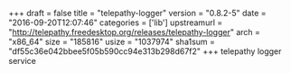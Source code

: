 +++
draft = false
title = "telepathy-logger"
version = "0.8.2-5"
date = "2016-09-20T12:07:46"
categories = ['lib']
upstreamurl = "http://telepathy.freedesktop.org/releases/telepathy-logger"
arch = "x86_64"
size = "185816"
usize = "1037974"
sha1sum = "df55c36e042bbee5f05b590cc94e313b298d67f2"
+++
telepathy logger service